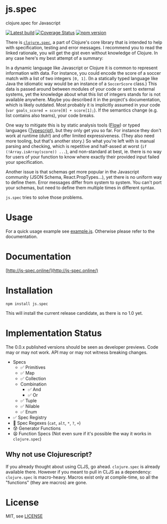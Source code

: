 # js.spec

clojure.spec for Javascript

[![Latest build](https://travis-ci.org/prayerslayer/js.spec.svg?branch=master)](https://travis-ci.org/prayerslayer/js.spec)
[![Coverage Status](https://coveralls.io/repos/github/prayerslayer/js.spec/badge.svg?branch=master)](https://coveralls.io/github/prayerslayer/js.spec?branch=master)
[![npm version](https://badge.fury.io/js/js.spec.svg)](https://badge.fury.io/js/js.spec)

There is [`clojure.spec`](http://clojure.org/about/spec), a part of Clojure's core library that is intended to help with specification, testing and error messages. I recommend you to read the linked rationale, you will get the gist even without knowledge of Clojure. In any case here's my best attempt of a summary:

In a dynamic language like Javascript or Clojure it is common to represent information with data. For instance, you could encode the score of a soccer match with a list of two integers `[0, 1]`. (In a statically typed language like Java the idiomatic way would be an instance of a `SoccerScore` class.) This data is passed around between modules of your code or sent to external systems, yet the knowledge about what this list of integers stands for is not available anywhere. Maybe you described it in the project's documentation, which is likely outdated. Most probably it is implicitly assumed in your code (`var goals_scored = score[0] + score[1];`). If the semantics change (e.g. list contains also teams), your code breaks.

One way to mitigate this is by static analysis tools ([Flow](https://github.com/facebook/flow)) or typed languages ([Typescript](https://www.typescriptlang.org/)), but they only get you so far. For instance they don't work at runtime (duh!) and offer limited expressiveness. (They also need more tooling, but that's another story.) So what you're left with is manual parsing and checking, which is repetitive and half-assed at worst (`if (!Array.isArray(score)) ...`), and non-standard at best, ie. there is no way for users of your function to know where exactly their provided input failed your specification.

Another issue is that schemas get more popular in the Javascript community (JSON Schema, React.PropTypes...), yet there is no uniform way to define them. Error messages differ from system to system. You can't port your schemas, but need to define them multiple times in different syntax.

`js.spec` tries to solve those problems.

# Usage

For a quick usage example see [example.js](example.js). Otherwise please refer to the documentation.

# Documentation

[http://js-spec.online/](http://js-spec.online/)

# Installation

    npm install js.spec
    
This will install the current release candidate, as there is no 1.0 yet.

# Implementation Status

The 0.0.x published versions should be seen as developer previews. Code may or may not work. API may or may not witness breaking changes.

* Specs
  * ✅ Primitives
  * ✅ Map
  * ✅ Collection
  * Combination
    * ✅ And
    * ✅ Or
  * ✅ Tuple
  * ✅ Nilable
  * ✅ Enum
* ✅ Spec Registry
* :construction: Spec Regexes (`cat`, `alt`, `*`, `?`, `+`)
* 😰 Generator Functions
* 😫 Function Specs (Not even sure if it's possible the way it works in `clojure.spec`)

## Why not use Clojurescript?

If you already thought about using CLJS, go ahead. `clojure.spec` is already available there. However if you meant to pull in CLJS as a dependency: `clojure.spec` is macro-heavy. Macros exist only at compile-time, so all the "functions" (they are macros) are gone.

# License

MIT, see [LICENSE](LICENSE.md)
